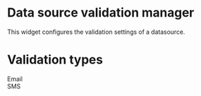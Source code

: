 # Data source validation manager
This widget configures the validation settings of a datasource.

# Validation types

Email  
SMS
